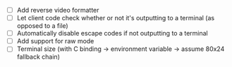 - [ ] Add reverse video formatter
- [ ] Let client code check whether or not it's outputting to a terminal (as opposed to a file)
- [ ] Automatically disable escape codes if not outputting to a terminal
- [ ] Add support for raw mode
- [ ] Terminal size (with C binding -> environment variable -> assume 80x24 fallback chain)
